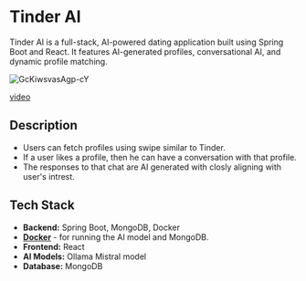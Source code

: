 # Tinder AI

Tinder AI is a full-stack, AI-powered dating application built using Spring Boot and React. It features AI-generated profiles, conversational AI, and dynamic profile matching.

![GcKiwsvasAgp-cY](https://github.com/user-attachments/assets/b28ab736-8b25-40d6-8501-bd8a28aea654)

[video](https://x.com/i/status/1857299393038495819)
## Description

- Users can fetch profiles using swipe similar to Tinder.
- If a user likes a profile, then he can have a conversation with that profile.
- The responses to that chat are AI generated with closly aligning with user's intrest.
  

## Tech Stack

- **Backend:** Spring Boot, MongoDB, Docker
- **[Docker](https://docs.docker.com/get-docker/)** - for running the AI model and MongoDB.
- **Frontend:** React
- **AI Models:** Ollama Mistral model
- **Database:** MongoDB



